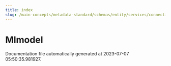 ```yaml
---
title: index
slug: /main-concepts/metadata-standard/schemas/entity/services/connections/mlmodel
---
```


# Mlmodel

Documentation file automatically generated at 2023-07-07 05:50:35.981927.
